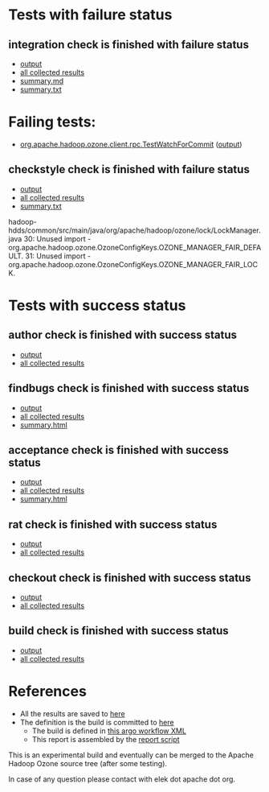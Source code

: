 # Tests with failure status

## integration check is finished with failure status

   * [output](https://raw.githubusercontent.com/elek/ozone-ci-q4/master/pr/pr-hdds-2269-kpn6k/integration/output.log)
   * [all collected results](https://github.com/elek/ozone-ci-q4/tree/master/pr/pr-hdds-2269-kpn6k/integration)
   * [summary.md](https://github.com/elek/ozone-ci-q4/tree/master/pr/pr-hdds-2269-kpn6k/integration/summary.md)
   * [summary.txt](https://github.com/elek/ozone-ci-q4/tree/master/pr/pr-hdds-2269-kpn6k/integration/summary.txt)

# Failing tests: 

 * [org.apache.hadoop.ozone.client.rpc.TestWatchForCommit](hadoop-ozone/integration-test/org.apache.hadoop.ozone.client.rpc.TestWatchForCommit.txt) ([output](hadoop-ozone/integration-test/org.apache.hadoop.ozone.client.rpc.TestWatchForCommit-output.txt))

## checkstyle check is finished with failure status

   * [output](https://raw.githubusercontent.com/elek/ozone-ci-q4/master/pr/pr-hdds-2269-kpn6k/checkstyle/output.log)
   * [all collected results](https://github.com/elek/ozone-ci-q4/tree/master/pr/pr-hdds-2269-kpn6k/checkstyle)
   * [summary.txt](https://github.com/elek/ozone-ci-q4/tree/master/pr/pr-hdds-2269-kpn6k/checkstyle/summary.txt)

hadoop-hdds/common/src/main/java/org/apache/hadoop/ozone/lock/LockManager.java
 30: Unused import - org.apache.hadoop.ozone.OzoneConfigKeys.OZONE_MANAGER_FAIR_DEFAULT.
 31: Unused import - org.apache.hadoop.ozone.OzoneConfigKeys.OZONE_MANAGER_FAIR_LOCK.


# Tests with success status

## author check is finished with success status

   * [output](https://raw.githubusercontent.com/elek/ozone-ci-q4/master/pr/pr-hdds-2269-kpn6k/author/output.log)
   * [all collected results](https://github.com/elek/ozone-ci-q4/tree/master/pr/pr-hdds-2269-kpn6k/author)


## findbugs check is finished with success status

   * [output](https://raw.githubusercontent.com/elek/ozone-ci-q4/master/pr/pr-hdds-2269-kpn6k/findbugs/output.log)
   * [all collected results](https://github.com/elek/ozone-ci-q4/tree/master/pr/pr-hdds-2269-kpn6k/findbugs)
   * [summary.html](https://elek.github.io/ozone-ci-q4/pr/pr-hdds-2269-kpn6k/findbugs/summary.html)


## acceptance check is finished with success status

   * [output](https://raw.githubusercontent.com/elek/ozone-ci-q4/master/pr/pr-hdds-2269-kpn6k/acceptance/output.log)
   * [all collected results](https://github.com/elek/ozone-ci-q4/tree/master/pr/pr-hdds-2269-kpn6k/acceptance)
   * [summary.html](https://elek.github.io/ozone-ci-q4/pr/pr-hdds-2269-kpn6k/acceptance/summary.html)


## rat check is finished with success status

   * [output](https://raw.githubusercontent.com/elek/ozone-ci-q4/master/pr/pr-hdds-2269-kpn6k/rat/output.log)
   * [all collected results](https://github.com/elek/ozone-ci-q4/tree/master/pr/pr-hdds-2269-kpn6k/rat)


## checkout check is finished with success status

   * [output](https://raw.githubusercontent.com/elek/ozone-ci-q4/master/pr/pr-hdds-2269-kpn6k/checkout/output.log)
   * [all collected results](https://github.com/elek/ozone-ci-q4/tree/master/pr/pr-hdds-2269-kpn6k/checkout)


## build check is finished with success status

   * [output](https://raw.githubusercontent.com/elek/ozone-ci-q4/master/pr/pr-hdds-2269-kpn6k/build/output.log)
   * [all collected results](https://github.com/elek/ozone-ci-q4/tree/master/pr/pr-hdds-2269-kpn6k/build)




# References

 * All the results are saved to [here](https://github.com/elek/ozone-ci-q4/tree/master/pr/pr-hdds-2269-kpn6k/)
 * The definition is the build is committed to [here](https://github.com/elek/argo-ozone)
    * The build is defined in [this argo workflow XML](https://github.com/elek/argo-ozone/blob/master/ozone-build.yaml)
    * This report is assembled by the [report script](https://github.com/elek/argo-ozone/blob/master/scripts/report.sh)

This is an experimental build and eventually can be merged to the Apache Hadoop Ozone source tree (after some testing).

In case of any question please contact with elek dot apache dot org.
